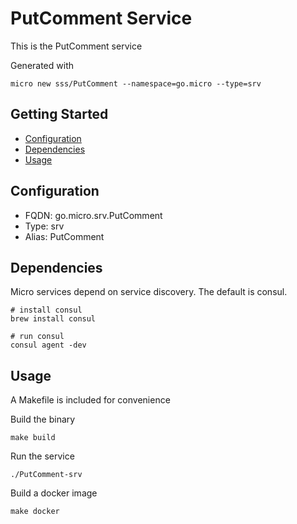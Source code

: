 # PutComment Service

This is the PutComment service

Generated with

```
micro new sss/PutComment --namespace=go.micro --type=srv
```

## Getting Started

- [Configuration](#configuration)
- [Dependencies](#dependencies)
- [Usage](#usage)

## Configuration

- FQDN: go.micro.srv.PutComment
- Type: srv
- Alias: PutComment

## Dependencies

Micro services depend on service discovery. The default is consul.

```
# install consul
brew install consul

# run consul
consul agent -dev
```

## Usage

A Makefile is included for convenience

Build the binary

```
make build
```

Run the service
```
./PutComment-srv
```

Build a docker image
```
make docker
```